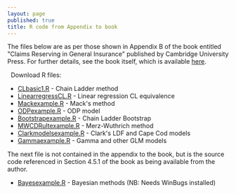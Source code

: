 ```yaml
---
layout: page
published: true
title: R code from Appendix to book
---
```


The files below are as per those shown in Appendix B of the book entitled "Claims Reserving in General Insurance" published by Cambridge University Press. For further details, see the book itself, which is available [here](http://www.cambridge.org/it/academic/subjects/mathematics/optimization-or-and-risk-analysis/claims-reserving-general-insurance?format=HB&utm_source=website&utm_medium=blog&utm_campaign=9781107076938&utm_term=LFA).

<span class="fa fa-lg fa-download"></span>&nbsp; Download R files:
 - [CLbasic1.R]({{site.baseurl}}\Rfiles\CLbasic1.R) - Chain Ladder method
 - [LinearregressCL.R]({{site.baseurl}}\Rfiles\LinearregressCL.R) - Linear regression CL equivalence
 - [Mackexample.R]({{site.baseurl}}\Rfiles\Mackexample.R) - Mack's method
 - [ODPexample.R]({{site.baseurl}}\Rfiles\ODPexample.R) - ODP model
 - [Bootstrapexample.R]({{site.baseurl}}\Rfiles\Bootstrapexample.R) - Chain Ladder Bootstrap
 - [MWCDRultexample.R]({{site.baseurl}}\Rfiles\MWCDRultexample.R) - Merz-Wuthrich method
 - [Clarkmodelsexample.R]({{site.baseurl}}\Rfiles\Clarkmodelsexample.R) - Clark's LDF and Cape Cod models
 - [Gammaexample.R]({{site.baseurl}}\Rfiles\Gammaexample.R) - Gamma and other GLM models
 
 The next file is not contained in the appendix to the book, but is the source code referenced in Section 4.5.1 of the book as being available from the author.
 - [Bayesexample.R]({{site.baseurl}}\Rfiles\Bayesexample.R) - Bayesian methods (NB: Needs WinBugs installed)

